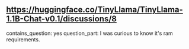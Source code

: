 ## https://huggingface.co/TinyLlama/TinyLlama-1.1B-Chat-v0.1/discussions/8

contains_question: yes
question_part: I was curious to know it's ram requirements.